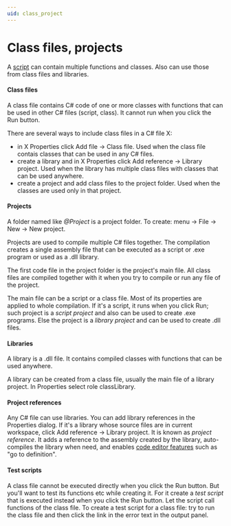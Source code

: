 ```yaml
---
uid: class_project
---
```


# Class files, projects
A [script](xref:script) can contain multiple functions and classes. Also can use those from class files and libraries.

#### Class files
A class file contains C# code of one or more classes with functions that can be used in other C# files (script, class). It cannot run when you click the Run button.

There are several ways to include class files in a C# file X:
- in X Properties click Add file -> Class file. Used when the class file contais classes that can be used in any C# files.
- create a library and in X Properties click Add reference -> Library project. Used when the library has multiple class files with classes that can be used anywhere.
- create a project and add class files to the project folder. Used when the classes are used only in that project.

#### Projects
A folder named like *@Project* is a project folder. To create: menu -> File -> New -> New project.

Projects are used to compile multiple C# files together. The compilation creates a single assembly file that can be executed as a script or .exe program or used as a .dll library.

The first code file in the project folder is the project's main file. All class files are compiled together with it when you try to compile or run any file of the project.

The main file can be a script or a class file. Most of its properties are applied to whole compilation. If it's a script, it runs when you click Run; such project is a *script project* and also can be used to create .exe programs. Else the project is a *library project* and can be used to create .dll files.

#### Libraries
A library is a .dll file. It contains compiled classes with functions that can be used anywhere.

A library can be created from a class file, usually the main file of a library project. In Properties select role classLibrary.

#### Project references
Any C# file can use libraries. You can add library references in the Properties dialog. If it's a library whose source files are in current workspace, click Add reference -> Library project. It is known as *project reference*. It adds a reference to the assembly created by the library, auto-compiles the library when need, and enables [code editor features](xref:code_editor) such as "go to definition".

#### Test scripts
A class file cannot be executed directly when you click the Run button. But you'll want to test its functions etc while creating it. For it create a *test script* that is executed instead when you click the Run button. Let the script call functions of the class file. To create a test script for a class file: try to run the class file and then click the link in the error text in the output panel.
